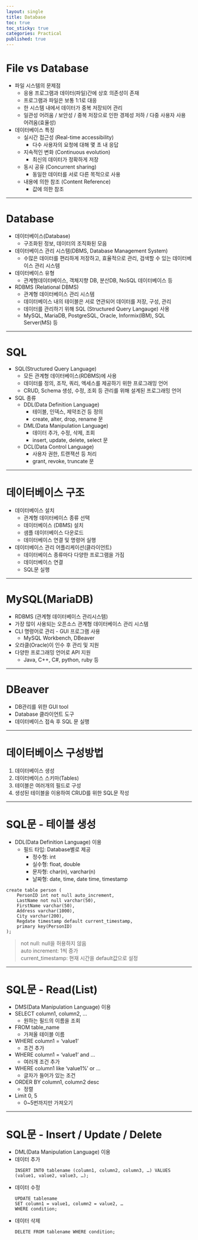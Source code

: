 ```yaml
---
layout: single
title: Database
toc: true
toc_sticky: true
categories: Practical
published: true
---
```


# File vs Database

* 파일 시스템의 문제점
    * 응용 프로그램과 데이터(파일)간에 상호 의존성이 존재
    * 프로그램과 파일은 보통 1:1로 대응
    * 한 시스템 내에서 데이터가 중복 저장되어 관리
    * 일관성 어려움 / 보안성 / 중복 저장으로 인한 경제성 저하 / 다중 사용자 사용 어려움(효율성)
* 데이터베이스 특징
    * 실시간 접근성 (Real-time accessibility)
        * 다수 사용자의 요청에 대해 몇 초 내 응답
    * 지속적인 변화 (Continuous evolution)
        * 최신의 데이터가 정확하게 저장
    * 동시 공유 (Concurrent sharing)
        * 동일한 데이터를 서로 다른 목적으로 사용
    * 내용에 의한 참조 (Content Reference)
        * 값에 의한 참조 

-------------

# Database

* 데이터베이스(Database)
    * 구조화된 정보, 데이터의 조직화된 모음
* 데이터베이스 관리 시스템(DBMS, Database Management System)
    * 수많은 데이터를 편리하게 저장하고, 효율적으로 관리, 검색할 수 있는 데이터베이스 관리 시스템
* 데이터베이스 유형
    * 관계형데이터베이스, 객체지향 DB, 분산DB, NoSQL 데이터베이스 등
* RDBMS (Relational DBMS)
    * 관계형 데이터베이스 관리 시스템
    * 데이터베이스 내의 테이블은 서로 연관되어 데이터를 저장, 구성, 관리
    * 데이터를 관리하기 위해 SQL (Structured Query Langauge) 사용
    * MySQL, MariaDB, PostgreSQL, Oracle, Informix(IBM), SQL Server(MS) 등

-------------

# SQL

* SQL(Structured Query Language)
    * 모든 관계형 데이터베이스(RDBMS)에 사용
    * 데이터를 정의, 조작, 쿼리, 엑세스를 제공하기 위한 프로그래밍 언어
    * CRUD, Schema 생성, 수정, 조회 등 관리를 위해 설계된 프로그래밍 언어
* SQL 종류
    * DDL(Data Definition Language)
        * 테이블, 인덱스, 제약조건 등 정의
        * create, alter, drop, rename 문
    * DML(Data Manipulation Language)
        * 데이터 추가, 수정, 삭제, 조회
        * insert, update, delete, select 문
    * DCL(Data Control Language)
        * 사용자 권한, 트랜잭션 등 처리
        * grant, revoke, truncate 문

-------------

# 데이터베이스 구조

* 데이터베이스 설치
    * 관계형 데이터베이스 종류 선택
    * 데이터베이스 (DBMS) 설치
    * 샘플 데이터베이스 다운로드
    * 데이터베이스 연결 및 명령어 실행
* 데이터베이스 관리 어플리케이션(클라이언트)
    * 데이터베이스 종류마다 다양한 프로그램을 가짐
    * 데이터베이스 연결
    * SQL문 실행

-------------

# MySQL(MariaDB)

* RDBMS (관계형 데이터베이스 관리시스템)
* 가장 많이 사용되는 오픈소스 관계형 데이터베이스 관리 시스템
* CLI 명령어로 관리 - GUI 프로그램 사용
    * MySQL Workbench, DBeaver
* 오라클(Oracle)이 인수 후 관리 및 지원
* 다양한 프로그래밍 언어로 API 지원
    * Java, C++, C#, python, ruby 등

-------------

# DBeaver 

* DB관리를 위한 GUI tool
* Database 클라이언트 도구
* 데이터베이스 접속 후 SQL 문 실행

-------------

# 데이터베이스 구성방법

1. 데이터베이스 생성
2. 데이터베이스 스키마(Tables)
3. 테이블은 여러개의 필드로 구성
4. 생성된 테이블을 이용하여 CRUD를 위한 SQL문 작성

-------------

# SQL문 - 테이블 생성
* DDL(Data Definition Language) 이용
    * 필드 타입: Database별로 제공
        * 정수형: int
        * 실수형: float, double
        * 문자형: char(n), varchar(n)
        * 날짜형: date, time, date time, timestamp
```
create table person (
	PersonID int not null auto_increment,
	LastName not null varchar(50),
	FirstName varchar(50),
	Address varchar(1000),
	City varchar(200),
	Regdate timestamp default current_timestamp,
	primary key(PersonID)
);
```
> not null: null을 허용하지 않음<br/>
> auto increment: 1씩 증가<br/>
> current_timestamp: 현재 시간을 default값으로 설정

-------------

# SQL문 - Read(List)
* DMS(Data Manipulation Language) 이용
* SELECT column1, column2, …
    * 원하는 필드의 이름을 조회
* FROM table_name
    * 가져올 테이블 이름
* WHERE column1 = ‘value1’
    * 조건 추가
* WHERE column1 = ‘value1’ and …
    * 여러개 조건 추가
* WHERE column1 like ‘value1%’ or …
    * 글자가 들어가 있는 조건
* ORDER BY column1, column2 desc
    * 정렬
* Limit 0, 5
    * 0~5번까지만 가져오기

-------------

# SQL문 - Insert / Update / Delete
 
* DML(Data Manipulation Language) 이용
* 데이터 추가
  ```
  INSERT INT0 tablename (column1, column2, column3, …) VALUES (value1, value2, value3, …);
  ```
* 데이터 수정
  ```
  UPDATE tablename
  SET column1 = value1, column2 = value2, …
  WHERE condition;
  ```
* 데이터 삭제
  ```
  DELETE FROM tablename WHERE condition;
  ```
